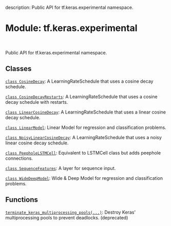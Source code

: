 description: Public API for tf.keras.experimental namespace.

<div itemscope itemtype="http://developers.google.com/ReferenceObject">
<meta itemprop="name" content="tf.keras.experimental" />
<meta itemprop="path" content="Stable" />
</div>

# Module: tf.keras.experimental

<!-- Insert buttons and diff -->

<table class="tfo-notebook-buttons tfo-api nocontent" align="left">

</table>



Public API for tf.keras.experimental namespace.



## Classes

[`class CosineDecay`](../../tf/keras/experimental/CosineDecay.md): A LearningRateSchedule that uses a cosine decay schedule.

[`class CosineDecayRestarts`](../../tf/keras/experimental/CosineDecayRestarts.md): A LearningRateSchedule that uses a cosine decay schedule with restarts.

[`class LinearCosineDecay`](../../tf/keras/experimental/LinearCosineDecay.md): A LearningRateSchedule that uses a linear cosine decay schedule.

[`class LinearModel`](../../tf/keras/experimental/LinearModel.md): Linear Model for regression and classification problems.

[`class NoisyLinearCosineDecay`](../../tf/keras/experimental/NoisyLinearCosineDecay.md): A LearningRateSchedule that uses a noisy linear cosine decay schedule.

[`class PeepholeLSTMCell`](../../tf/keras/experimental/PeepholeLSTMCell.md): Equivalent to LSTMCell class but adds peephole connections.

[`class SequenceFeatures`](../../tf/keras/experimental/SequenceFeatures.md): A layer for sequence input.

[`class WideDeepModel`](../../tf/keras/experimental/WideDeepModel.md): Wide & Deep Model for regression and classification problems.

## Functions

[`terminate_keras_multiprocessing_pools(...)`](../../tf/keras/experimental/terminate_keras_multiprocessing_pools.md): Destroy Keras' multiprocessing pools to prevent deadlocks. (deprecated)

